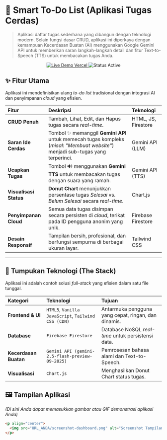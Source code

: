 # 🧠 Smart To-Do List (Aplikasi Tugas Cerdas)

> Aplikasi daftar tugas sederhana yang dibangun dengan teknologi modern. Selain fungsi dasar CRUD, aplikasi ini diperkaya dengan kemampuan Kecerdasan Buatan (AI) menggunakan Google Gemini API untuk memberikan saran langkah-langkah detail dan fitur Text-to-Speech (TTS) untuk membacakan tugas Anda.

<p align="center">
  <a href="https://agunggema-debug.github.io/smart-todo-list/">
    <img src="https://img.shields.io/badge/LIVE_DEMO-Lihat_Aplikasi-0077B6?style=for-the-badge&logo=vercel" alt="Live Demo Vercel" />
  </a>
  <img src="https://img.shields.io/badge/STATUS-Active-brightgreen?style=for-the-badge" alt="Status Active" />
</p>

## ✨ Fitur Utama

Aplikasi ini mendefinisikan ulang *to-do list* tradisional dengan integrasi AI dan penyimpanan *cloud* yang efisien.

| Fitur | Deskripsi | Teknologi |
| :--- | :--- | :--- |
| **CRUD Penuh** | Tambah, Lihat, Edit, dan Hapus tugas secara *real-time*. | HTML, JS, Firestore |
| **Saran Ide Cerdas** | Tombol ✨ memanggil **Gemini API** untuk memecah tugas kompleks (*misal: "Membuat website"*) menjadi sub-tugas yang terperinci. | Gemini API (LLM) |
| **Ucapkan Tugas** | Tombol 🔊 menggunakan **Gemini TTS** untuk membacakan tugas dengan suara yang ramah. | Gemini API (TTS) |
| **Visualisasi Status** | **Donut Chart** menunjukkan persentase tugas *Selesai* vs. *Belum Selesai* secara *real-time*. | Chart.js |
| **Penyimpanan Cloud** | Semua data tugas disimpan secara persisten di *cloud*, terikat pada ID pengguna anonim yang unik. | Firebase Firestore |
| **Desain Responsif** | Tampilan bersih, profesional, dan berfungsi sempurna di berbagai ukuran layar. | Tailwind CSS |

---

## 🚀 Tumpukan Teknologi (The Stack)

Aplikasi ini adalah contoh solusi *full-stack* yang efisien dalam satu file tunggal.

| Kategori | Teknologi | Tujuan |
| :--- | :--- | :--- |
| **Frontend & UI** | `HTML5`, `Vanilla JavaScript`, `Tailwind CSS (CDN)` | Antarmuka pengguna yang cepat, ringan, dan dinamis. |
| **Database** | `Firebase Firestore` | Database NoSQL *real-time* untuk persistensi data. |
| **Kecerdasan Buatan** | `Gemini API (gemini-2.5-flash-preview-09-2025)` | Pemrosesan bahasa alami dan Text-to-Speech. |
| **Visualisasi** | `Chart.js` | Menghasilkan Donut Chart status tugas. |

## 🖼️ Tampilan Aplikasi

*(Di sini Anda dapat memasukkan gambar atau GIF demonstrasi aplikasi Anda)*

```html
<p align="center">
  <img src="URL_ANDA/screenshot-dashboard.png" alt="Screenshot Tampilan Dashboard Tugas Cerdas" width="800"/>
</p>
